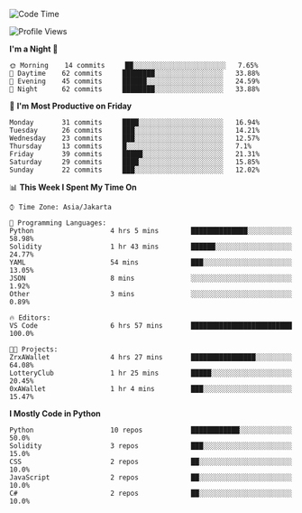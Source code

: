 <!--START_SECTION:waka-->
![Code Time](http://img.shields.io/badge/Code%20Time-986%20hrs%2028%20mins-blue)

![Profile Views](http://img.shields.io/badge/Profile%20Views-3-blue)

**I'm a Night 🦉** 

```text
🌞 Morning    14 commits     ██░░░░░░░░░░░░░░░░░░░░░░░   7.65% 
🌆 Daytime    62 commits     ████████░░░░░░░░░░░░░░░░░   33.88% 
🌃 Evening    45 commits     ██████░░░░░░░░░░░░░░░░░░░   24.59% 
🌙 Night      62 commits     ████████░░░░░░░░░░░░░░░░░   33.88%

```
📅 **I'm Most Productive on Friday** 

```text
Monday       31 commits     ████░░░░░░░░░░░░░░░░░░░░░   16.94% 
Tuesday      26 commits     ███░░░░░░░░░░░░░░░░░░░░░░   14.21% 
Wednesday    23 commits     ███░░░░░░░░░░░░░░░░░░░░░░   12.57% 
Thursday     13 commits     █░░░░░░░░░░░░░░░░░░░░░░░░   7.1% 
Friday       39 commits     █████░░░░░░░░░░░░░░░░░░░░   21.31% 
Saturday     29 commits     ████░░░░░░░░░░░░░░░░░░░░░   15.85% 
Sunday       22 commits     ███░░░░░░░░░░░░░░░░░░░░░░   12.02%

```


📊 **This Week I Spent My Time On** 

```text
⌚︎ Time Zone: Asia/Jakarta

💬 Programming Languages: 
Python                   4 hrs 5 mins        ██████████████░░░░░░░░░░░   58.98% 
Solidity                 1 hr 43 mins        ██████░░░░░░░░░░░░░░░░░░░   24.77% 
YAML                     54 mins             ███░░░░░░░░░░░░░░░░░░░░░░   13.05% 
JSON                     8 mins              ░░░░░░░░░░░░░░░░░░░░░░░░░   1.92% 
Other                    3 mins              ░░░░░░░░░░░░░░░░░░░░░░░░░   0.89%

🔥 Editors: 
VS Code                  6 hrs 57 mins       █████████████████████████   100.0%

🐱‍💻 Projects: 
ZrxAWallet               4 hrs 27 mins       ████████████████░░░░░░░░░   64.08% 
LotteryClub              1 hr 25 mins        █████░░░░░░░░░░░░░░░░░░░░   20.45% 
0xAWallet                1 hr 4 mins         ███░░░░░░░░░░░░░░░░░░░░░░   15.47%

```

**I Mostly Code in Python** 

```text
Python                   10 repos            ████████████░░░░░░░░░░░░░   50.0% 
Solidity                 3 repos             ███░░░░░░░░░░░░░░░░░░░░░░   15.0% 
CSS                      2 repos             ██░░░░░░░░░░░░░░░░░░░░░░░   10.0% 
JavaScript               2 repos             ██░░░░░░░░░░░░░░░░░░░░░░░   10.0% 
C#                       2 repos             ██░░░░░░░░░░░░░░░░░░░░░░░   10.0%

```



<!--END_SECTION:waka-->
